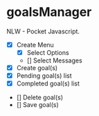 # goalsManager
NLW - Pocket Javascript.

- [x] Create Menu
    - [x] Select Options
    - [] Select Messages
- [x] Create goal(s)
- [x] Pending goal(s) list
- [x] Completed goal(s) list
- [] Delete goal(s)
- [] Save goal(s)
